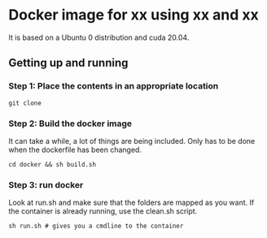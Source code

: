 # Docker image for xx using xx and xx
It is based on a Ubuntu 0 distribution and cuda 20.04.

## Getting up and running
### Step 1: Place the contents in an appropriate location
```
git clone
```

### Step 2: Build the docker image
It can take a while, a lot of things are being included. Only has to be done when the dockerfile has been changed.
```
cd docker && sh build.sh
```

### Step 3: run docker
Look at run.sh and make sure that the folders are mapped as you want. If the container is already running, use the clean.sh script.
```
sh run.sh # gives you a cmdline to the container
```

